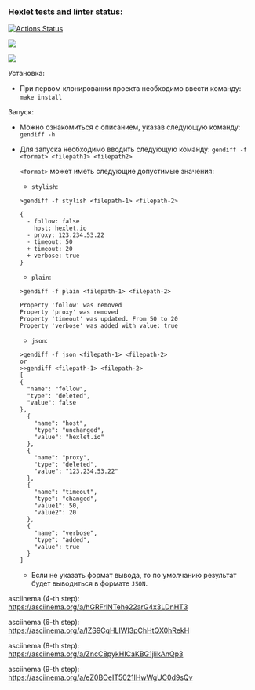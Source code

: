 ### Hexlet tests and linter status:
[![Actions Status](https://github.com/gign5i/frontend-project-46/actions/workflows/hexlet-check.yml/badge.svg)](https://github.com/gign5i/frontend-project-46/actions)

<a href="https://codeclimate.com/github/gign5i/frontend-project-46/maintainability"><img src="https://api.codeclimate.com/v1/badges/f18ae74f5763c98f0dbe/maintainability" /></a>

<a href="https://codeclimate.com/github/gign5i/frontend-project-46/test_coverage"><img src="https://api.codeclimate.com/v1/badges/f18ae74f5763c98f0dbe/test_coverage" /></a>

Установка:
- При первом клонировании проекта необходимо ввести команду:
  `make install`

Запуск:
- Можно ознакомиться с описанием, указав следующую команду:
  `gendiff -h`
- Для запуска необходимо вводить следующую команду:
  `gendiff -f <format> <filepath1> <filepath2>`

  `<format>` может иметь следующие допустимые значения:
  - `stylish`:
  ```
  >gendiff -f stylish <filepath-1> <filepath-2>

  {
    - follow: false
      host: hexlet.io
    - proxy: 123.234.53.22
    - timeout: 50
    + timeout: 20
    + verbose: true
  }
  ```
  - `plain`:
  ```
  >gendiff -f plain <filepath-1> <filepath-2>

  Property 'follow' was removed
  Property 'proxy' was removed
  Property 'timeout' was updated. From 50 to 20
  Property 'verbose' was added with value: true
  ```
  - `json`:
  ```
  >gendiff -f json <filepath-1> <filepath-2>
  or
  >>gendiff <filepath-1> <filepath-2>
  [
  {
    "name": "follow",
    "type": "deleted",
    "value": false
  },
    {
      "name": "host",
      "type": "unchanged",
      "value": "hexlet.io"
    },
    {
      "name": "proxy",
      "type": "deleted",
      "value": "123.234.53.22"
    },
    {
      "name": "timeout",
      "type": "changed",
      "value1": 50,
      "value2": 20
    },
    {
      "name": "verbose",
      "type": "added",
      "value": true
    }
  ]
  ```
  - Если не указать формат вывода, то по умолчанию результат будет выводиться в формате `JSON`.

asciinema (4-th step):
https://asciinema.org/a/hGRFrlNTehe22arG4x3LDnHT3

asciinema (6-th step):
https://asciinema.org/a/IZS9CqHLIWI3pChHtQX0hRekH

asciinema (8-th step):
https://asciinema.org/a/ZncC8pykHICaKBG1jlikAnQp3

asciinema (9-th step):
https://asciinema.org/a/eZ0BOeIT5021IHwWgUC0d9sQv
